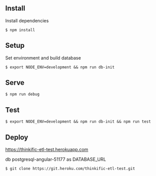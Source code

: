 ## Install

Install dependencies

    $ npm install

## Setup

Set environment and build database

    $ export NODE_ENV=development && npm run db-init

## Serve

    $ npm run debug

## Test

    $ export NODE_ENV=development && npm run db-init && npm run test

## Deploy

https://thinkific-etl-test.herokuapp.com

db postgresql-angular-51177 as DATABASE_URL

    $ git clone https://git.heroku.com/thinkific-etl-test.git
